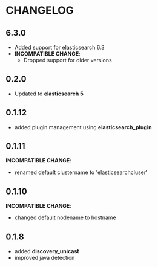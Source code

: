# CHANGELOG

## 6.3.0

* Added support for elasticsearch 6.3
* **INCOMPATIBLE CHANGE**:
  - Dropped support for older versions

## 0.2.0

* Updated to **elasticsearch 5**

## 0.1.12

* added plugin management using **elasticsearch_plugin**

## 0.1.11

**INCOMPATIBLE CHANGE**:
* renamed default clustername to 'elasticsearchcluser'

## 0.1.10

**INCOMPATIBLE CHANGE**:
* changed default nodename to hostname

## 0.1.8

* added **discovery_unicast**
* improved java detection
